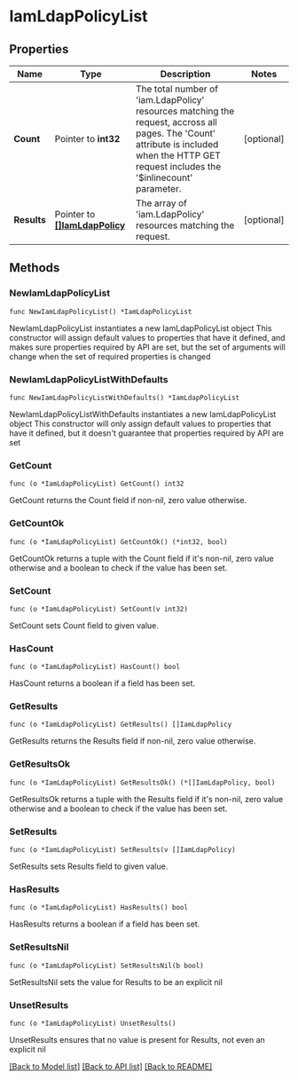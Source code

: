 # IamLdapPolicyList

## Properties

Name | Type | Description | Notes
------------ | ------------- | ------------- | -------------
**Count** | Pointer to **int32** | The total number of &#39;iam.LdapPolicy&#39; resources matching the request, accross all pages. The &#39;Count&#39; attribute is included when the HTTP GET request includes the &#39;$inlinecount&#39; parameter. | [optional] 
**Results** | Pointer to [**[]IamLdapPolicy**](IamLdapPolicy.md) | The array of &#39;iam.LdapPolicy&#39; resources matching the request. | [optional] 

## Methods

### NewIamLdapPolicyList

`func NewIamLdapPolicyList() *IamLdapPolicyList`

NewIamLdapPolicyList instantiates a new IamLdapPolicyList object
This constructor will assign default values to properties that have it defined,
and makes sure properties required by API are set, but the set of arguments
will change when the set of required properties is changed

### NewIamLdapPolicyListWithDefaults

`func NewIamLdapPolicyListWithDefaults() *IamLdapPolicyList`

NewIamLdapPolicyListWithDefaults instantiates a new IamLdapPolicyList object
This constructor will only assign default values to properties that have it defined,
but it doesn't guarantee that properties required by API are set

### GetCount

`func (o *IamLdapPolicyList) GetCount() int32`

GetCount returns the Count field if non-nil, zero value otherwise.

### GetCountOk

`func (o *IamLdapPolicyList) GetCountOk() (*int32, bool)`

GetCountOk returns a tuple with the Count field if it's non-nil, zero value otherwise
and a boolean to check if the value has been set.

### SetCount

`func (o *IamLdapPolicyList) SetCount(v int32)`

SetCount sets Count field to given value.

### HasCount

`func (o *IamLdapPolicyList) HasCount() bool`

HasCount returns a boolean if a field has been set.

### GetResults

`func (o *IamLdapPolicyList) GetResults() []IamLdapPolicy`

GetResults returns the Results field if non-nil, zero value otherwise.

### GetResultsOk

`func (o *IamLdapPolicyList) GetResultsOk() (*[]IamLdapPolicy, bool)`

GetResultsOk returns a tuple with the Results field if it's non-nil, zero value otherwise
and a boolean to check if the value has been set.

### SetResults

`func (o *IamLdapPolicyList) SetResults(v []IamLdapPolicy)`

SetResults sets Results field to given value.

### HasResults

`func (o *IamLdapPolicyList) HasResults() bool`

HasResults returns a boolean if a field has been set.

### SetResultsNil

`func (o *IamLdapPolicyList) SetResultsNil(b bool)`

 SetResultsNil sets the value for Results to be an explicit nil

### UnsetResults
`func (o *IamLdapPolicyList) UnsetResults()`

UnsetResults ensures that no value is present for Results, not even an explicit nil

[[Back to Model list]](../README.md#documentation-for-models) [[Back to API list]](../README.md#documentation-for-api-endpoints) [[Back to README]](../README.md)


